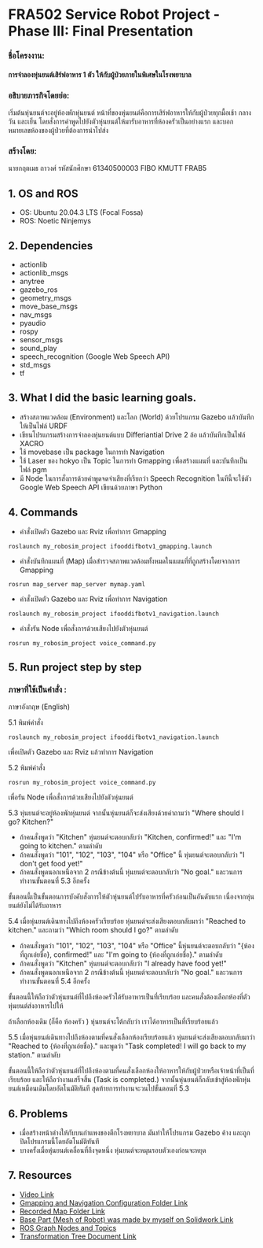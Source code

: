 # FRA502 Service Robot Project - Phase III: Final Presentation
### **ชื่อโครงงาน:**

#### การจำลองหุ่นยนต์เสิร์ฟอาหาร 1 ตัว ให้กับผู้ป่วยภายในพิเศษในโรงพยาบาล
### **อธิบายภารกิจโดยย่อ:** 
เริ่มต้นหุ่นยนต์จะอยู่ห้องพักหุ่นยนต์ หน้าที่ของหุ่นยนต์คือการเสิร์ฟอาหารให้กับผู้ป่วยทุกมื้อเช้า กลางวัน และเย็น โดยสั่งการคำพูดไปยังตัวหุ่นยนต์ให้มารับอาหารที่ห้องครัวเป็นอย่างแรก และบอกหมายเลขห้องของผู้ป่วยที่ต้องการนำไปส่ง
### **สร้างโดย:**
นายกฤตเมธ ถาวงศ์ รหัสนักศึกษา 61340500003 FIBO KMUTT FRAB5
## 1. OS and ROS
* OS: Ubuntu 20.04.3 LTS (Focal Fossa)
* ROS: Noetic Ninjemys
## 2. Dependencies
* actionlib
* actionlib_msgs
* anytree
* gazebo_ros
* geometry_msgs
* move_base_msgs
* nav_msgs
* pyaudio
* rospy
* sensor_msgs
* sound_play
* speech_recognition (Google Web Speech API)
* std_msgs
* tf
## 3. What I did the basic learning goals.
* สร้างสภาพแวดล้อม (Environment) และโลก (World) ด้วยโปรแกรม Gazebo แล้วบันทึกให้เป็นไฟล์ URDF
* เขียนโปรแกรมสร้างการจำลองหุ่นยนต์แบบ Differiantial Drive 2 ล้อ แล้วบันทึกเป็นไฟล์ XACRO
* ใช้ movebase เป็น package ในการทำ Navigation
* ใช้ Laser ของ hokyo เป็น Topic ในการทำ Gmapping เพื่อสร้างแผนที่ และบันทึกเป็นไฟล์ pgm
* มี Node ในการสั่งการด้วยคำพูดจดจำเสียงที่เรียกว่า Speech Recognition ในทีนี้จะใช้ตัว Google Web Speech API เขียนด้วยภาษา Python
## 4. Commands
* คำสั่งเปิดตัว Gazebo และ Rviz เพื่อทำการ Gmapping
```
roslaunch my_robosim_project ifooddifbotv1_gmapping.launch
```
* คำสั่งบันทึกแผนที่ (Map) เมื่อสำรวจสภาพแวดล้อมทั้งหมดในแผนที่ที่ถูกสร้างโดยจากการ Gmapping
```
rosrun map_server map_server mymap.yaml
```
* คำสั่งเปิดตัว Gazebo และ Rviz เพื่อทำการ Navigation
```
roslaunch my_robosim_project ifooddifbotv1_navigation.launch
```
* คำสั่งรัน Node เพื่อสั่งการด้วยเสียงไปยังตัวหุ่นยนต์
```
rosrun my_robosim_project voice_command.py
```
## 5. Run project step by step
### **ภาษาที่ใช้เป็นคำสั่ง :**
ภาษาอังกฤษ (English)


5.1 พิมพ์คำสั่ง
```
roslaunch my_robosim_project ifooddifbotv1_navigation.launch
```
เพื่อเปิดตัว Gazebo และ Rviz แล้วทำการ Navigation


5.2 พิมพ์คำสั่ง
```
rosrun my_robosim_project voice_command.py
```
เพื่อรัน Node เพื่อสั่งการด้วยเสียงไปยังตัวหุ่นยนต์


5.3 หุ่นยนต์จะอยู่ห้องพักหุ่นยนต์ จากนั้นหุ่นยนต์ก็จะส่งเสียงด้วยคำถามว่า "Where should I go? Kitchen?"
  * ถ้าคนสั่งพูดว่า "Kitchen" หุ่นยนต์จะตอบกลับว่า "Kitchen, confirmed!" และ "I'm going to kitchen." ตามลำดับ
  * ถ้าคนสั่งพูดว่า "101", "102", "103", "104" หรือ "Office" นี้ หุ่นยนต์จะตอบกลับว่า "I don't get food yet!"
  * ถ้าคนสั่งพูดนอกเหนือจาก 2 กรณีข้างต้นนี้ หุ่นยนต์จะตอบกลับว่า "No goal." และวนการทำงานขั้นตอนที่ 5.3 อีกครั้ง
  
  ขั้นตอนนี้เป็นขั้นตอนการบังคับสั่งการให้ตัวหุ่นยนต์ไปรับอาหารที่ครัวก่อนเป็นอันดับแรก เนื่องจากหุ่นยนต์ยังไม่ได้รับอาหาร

5.4 เมื่อหุ่นยนต์เดินทางไปถึงห้องครัวเรียบร้อย หุ่นยนต์จะส่งเสียงตอบกลับมาว่า "Reached to kitchen." และถามว่า "Which room should I go?" ตามลำดับ
  * ถ้าคนสั่งพูดว่า "101", "102", "103", "104" หรือ "Office" นี้หุ่นยนต์จะตอบกลับว่า "\{ห้องที่ถูกเอ่ยชื่อ\}, confirmed!" และ "I'm going to \{ห้องที่ถูกเอ่ยชื่อ\}." ตามลำดับ
  * ถ้าคนสั่งพูดว่า "Kitchen" หุ่นยนต์จะตอบกลับว่า "I already have food yet!" 
  * ถ้าคนสั่งพูดนอกเหนือจาก 2 กรณีข้างต้นนี้ หุ่นยนต์จะตอบกลับว่า "No goal." และวนการทำงานขั้นตอนที่ 5.4 อีกครั้ง
  
  ขั้นตอนนี้ให้ถือว่าตัวหุ่นยนต์ที่ไปถึงห้องครัวได้รับอาหารเป็นที่เรียบร้อย และคนสั่งต้องเลือกห้องที่ตัวหุ่นยนต์ส่งอาหารไปให้
  
  ถ้าเลือกห้องเดิม \(ก็คือ ห้องครัว \) หุ่นยนต์จะโต้กลับว่า เราได้อาหารเป็นที่เรียบร้อยแล้ว

5.5 เมื่อหุ่นยนต์เดินทางไปถึงห้องตามที่คนสั่งเลือกห้องเรียบร้อยแล้ว หุ่นยนต์จะส่งเสียงตอบกลับมาว่า "Reached to \{ห้องที่ถูกเอ่ยชื่อ\}." และพูดว่า "Task completed! I will go back to my station." ตามลำดับ
  
  ขั้นตอนนี้ให้ถือว่าตัวหุ่นยนต์ที่ไปถึงห้องตามที่คนสั่งเลือกห้องให้อาหารให้กับผู้ป่วยหรือเจ้าหน้าที่เป็นที่เรียบร้อย และให้ถือว่างานเสร็จสิ้น (Task is completed.) จากนั้นหุ่นยนต์ก็กลับเข้าสู่ห้องพักหุ่นยนต์เหมือนเดิมโดยอัตโนมัติทันที สุดท้ายการทำงานจะวนไปขั้นตอนที่ 5.3

## 6. Problems
* เมื่อสร้างหน้าต่างให้กับบนกำแพงของตึกโรงพยาบาล มันทำให้โปรแกรม Gazebo ค้าง และถูกปิดโปรแกรมนี้โดยอัตโนมัติทันที
* บางครั้งเมื่อหุ่นยนต์เคลื่อนที่ถึงจุดหนึ่ง หุ่นยนต์จะหมุนรอบตัวเองก่อนจะหยุด

## 7. Resources
* [Video Link](https://youtu.be/yyTDNPj7Eag)
* [Gmapping and Navigation Configuration Folder Link](https://github.com/timor2542/My-First-ROS-Simulation-Project/tree/main/my_robosim_project/config)
* [Recorded Map Folder Link](https://github.com/timor2542/My-First-ROS-Simulation-Project/tree/main/my_robosim_project/maps)
* [Base Part (Mesh of Robot) was made by myself on Solidwork Link](https://github.com/timor2542/My-First-ROS-Simulation-Project/tree/main/my_robosim_project/meshes)
* [ROS Graph Nodes and Topics](https://raw.githubusercontent.com/timor2542/My-First-ROS-Simulation-Project/main/Assets/rosgraphnodeandtopicactive20211103.svg)
* [Transformation Tree Document Link](https://github.com/timor2542/My-First-ROS-Simulation-Project/blob/main/Assets/frames.pdf)
